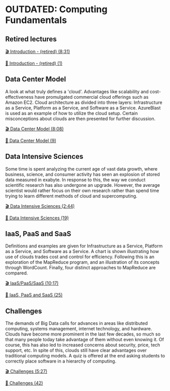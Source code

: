 OUTDATED: Computing Fundamentals
======================================

Retired lectures
----------------

[:clapper: Introduction - (retired) (8:31)](https://www.youtube.com/watch?v=5lKj8_nqj9k)

[:scroll: Introduction - (retired) (1)](https://drive.google.com/open?id=1eXWtNlQ_jgeq_nVS_9B7MTaiDjzddXjC)

Data Center Model
-----------------

A look at what truly defines a 'cloud'. Advantages like scalability and
cost-effectiveness have promulgated commercial cloud offerings such as
Amazon EC2. Cloud architecture as divided into three layers:
Infrastructure as a Service, Platform as a Service, and Software as a
Service. AzureBlast is used as an example of how to utilize the cloud
setup. Certain misconceptions about clouds are then presented for
further discussion.

[:clapper: Data Center Model (8:08)](https://www.youtube.com/watch?v=6Hq_LuLB-RU)

[:scroll: Data Center Model (9)](https://drive.google.com/open?id=1eXWtNlQ_jgeq_nVS_9B7MTaiDjzddXjC)

Data Intensive Sciences
-----------------------

Some time is spent analyzing the current age of vast data growth, where
business, science, and consumer activity has seen an explosion of stored
data measured in exabyte. In response to this, the way we conduct
scientific research has also undergone an upgrade. However, the average
scientist would rather focus on their own research rather than spend
time trying to learn different methods of cloud and supercomputing.

[:clapper: Data Intensive Sciences (2:44)](https://www.youtube.com/watch?v=Ptoj3BME_z4)

[:scroll: Data Intensive Sciences (19)](https://drive.google.com/open?id=1eXWtNlQ_jgeq_nVS_9B7MTaiDjzddXjC)

IaaS, PaaS and SaaS
-------------------

Definitions and examples are given for Infrastructure as a Service,
Platform as a Service, and Software as a Service. A chart is shown
illustrating how use of clouds trades cost and control for efficiency.
Following this is an exploration of the MapReduce program, and an
illustration of its concepts through WordCount. Finally, four distinct
approaches to MapReduce are compared.

[:clapper: IaaS/PaaS/SaaS (10:17)](https://www.youtube.com/watch?v=_irz3v1gT-A)

[:scroll: IaaS, PaaS and SaaS (25)](https://drive.google.com/open?id=1eXWtNlQ_jgeq_nVS_9B7MTaiDjzddXjC)

Challenges
----------

The demands of Big Data calls for advances in areas like distributed
computing, systems management, internet technology, and hardware. Clouds
have become more prominent in the last few decades, so much so that many
people today take advantage of them without even knowing it. Of course,
this has also led to increased concerns about security, price, tech
support, etc. In spite of this, clouds still have clear advantages over
traditional computing models. A quiz is offered at the end asking
students to correctly place software in a hierarchy of computing.

[:clapper: Challenges (5:27)](https://www.youtube.com/watch?v=VpDRGcBe4s8)

[:scroll: Challenges (42)](https://drive.google.com/open?id=1eXWtNlQ_jgeq_nVS_9B7MTaiDjzddXjC)

